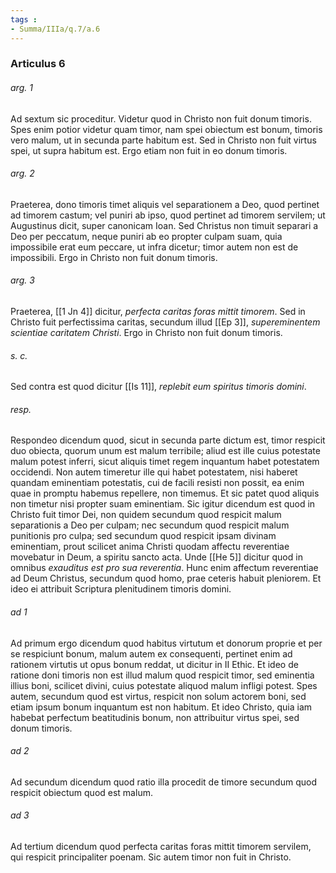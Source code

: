 ```yaml
---
tags : 
- Summa/IIIa/q.7/a.6
---
```


### Articulus 6

###### arg. 1
Ad sextum sic proceditur. Videtur quod in Christo non fuit donum timoris. Spes enim potior videtur quam timor, nam spei obiectum est bonum, timoris vero malum, ut in secunda parte habitum est. Sed in Christo non fuit virtus spei, ut supra habitum est. Ergo etiam non fuit in eo donum timoris.

###### arg. 2
Praeterea, dono timoris timet aliquis vel separationem a Deo, quod pertinet ad timorem castum; vel puniri ab ipso, quod pertinet ad timorem servilem; ut Augustinus dicit, super canonicam Ioan. Sed Christus non timuit separari a Deo per peccatum, neque puniri ab eo propter culpam suam, quia impossibile erat eum peccare, ut infra dicetur; timor autem non est de impossibili. Ergo in Christo non fuit donum timoris.

###### arg. 3
Praeterea, [[1 Jn 4]] dicitur, *perfecta caritas foras mittit timorem*. Sed in Christo fuit perfectissima caritas, secundum illud [[Ep 3]], *supereminentem scientiae caritatem Christi*. Ergo in Christo non fuit donum timoris.

###### s. c.
Sed contra est quod dicitur [[Is 11]], *replebit eum spiritus timoris domini*.

###### resp.
Respondeo dicendum quod, sicut in secunda parte dictum est, timor respicit duo obiecta, quorum unum est malum terribile; aliud est ille cuius potestate malum potest inferri, sicut aliquis timet regem inquantum habet potestatem occidendi. Non autem timeretur ille qui habet potestatem, nisi haberet quandam eminentiam potestatis, cui de facili resisti non possit, ea enim quae in promptu habemus repellere, non timemus. Et sic patet quod aliquis non timetur nisi propter suam eminentiam. Sic igitur dicendum est quod in Christo fuit timor Dei, non quidem secundum quod respicit malum separationis a Deo per culpam; nec secundum quod respicit malum punitionis pro culpa; sed secundum quod respicit ipsam divinam eminentiam, prout scilicet anima Christi quodam affectu reverentiae movebatur in Deum, a spiritu sancto acta. Unde [[He 5]] dicitur quod in omnibus *exauditus est pro sua reverentia*. Hunc enim affectum reverentiae ad Deum Christus, secundum quod homo, prae ceteris habuit pleniorem. Et ideo ei attribuit Scriptura plenitudinem timoris domini.

###### ad 1
Ad primum ergo dicendum quod habitus virtutum et donorum proprie et per se respiciunt bonum, malum autem ex consequenti, pertinet enim ad rationem virtutis ut opus bonum reddat, ut dicitur in II Ethic. Et ideo de ratione doni timoris non est illud malum quod respicit timor, sed eminentia illius boni, scilicet divini, cuius potestate aliquod malum infligi potest. Spes autem, secundum quod est virtus, respicit non solum actorem boni, sed etiam ipsum bonum inquantum est non habitum. Et ideo Christo, quia iam habebat perfectum beatitudinis bonum, non attribuitur virtus spei, sed donum timoris.

###### ad 2
Ad secundum dicendum quod ratio illa procedit de timore secundum quod respicit obiectum quod est malum.

###### ad 3
Ad tertium dicendum quod perfecta caritas foras mittit timorem servilem, qui respicit principaliter poenam. Sic autem timor non fuit in Christo.

